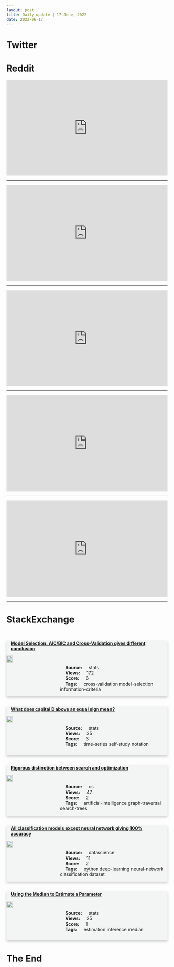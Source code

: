 ```yaml
---
layout: post
title: Daily update | 17 June, 2022
date: 2022-06-17
---
```


<script async src="https://platform.twitter.com/widgets.js" charset="utf-8"></script>


<script src='https://storage.ko-fi.com/cdn/scripts/overlay-widget.js'></script>
<script>
  kofiWidgetOverlay.draw('themldojo', {
    'type': 'floating-chat',
    'floating-chat.donateButton.text': 'Support me',
    'floating-chat.donateButton.background-color': '#f45d22',
    'floating-chat.donateButton.text-color': '#fff'
  });
</script>

# Twitter 

<blockquote class="twitter-tweet"><a href="https://twitter.com/0xbnomial/status/1537389550607028224"></a></blockquote>

<blockquote class="twitter-tweet"><a href="https://twitter.com/Airtel_Ug/status/1537392383503044608"></a></blockquote>

<blockquote class="twitter-tweet"><a href="https://twitter.com/KirkDBorne/status/1537259846281601029"></a></blockquote>

<blockquote class="twitter-tweet"><a href="https://twitter.com/NatGeo/status/1537526680255881216"></a></blockquote>

<blockquote class="twitter-tweet"><a href="https://twitter.com/OgbeniDipo/status/1537396808682438656"></a></blockquote>

<blockquote class="twitter-tweet"><a href="https://twitter.com/DeepLearningAI_/status/1537270909534208000"></a></blockquote>

<blockquote class="twitter-tweet"><a href="https://twitter.com/PyTorch/status/1537434852105986049"></a></blockquote>

<blockquote class="twitter-tweet"><a href="https://twitter.com/karpathy/status/1537486295848538117"></a></blockquote>

<blockquote class="twitter-tweet"><a href="https://twitter.com/huggingface/status/1537471824564572160"></a></blockquote>

<blockquote class="twitter-tweet"><a href="https://twitter.com/DeepMind/status/1537440663267987460"></a></blockquote>

# Reddit 

<iframe id="reddit-embed" src="https://www.redditmedia.com/r/MachineLearning/comments/vdjpzr/d_ffhq_is_now_hosted_by_activeloopai_with_128?ref_source=embed&amp;ref=share&amp;embed=true" sandbox="allow-scripts allow-same-origin allow-popups" style="border: none;" height="300" width="100%" scrolling="yes"></iframe>
<hr style="width:100%;text-align:left;margin-left:0">
<iframe id="reddit-embed" src="https://www.redditmedia.com/r/datascience/comments/vdp3dh/has_anyone_here_started_their_own_data_science?ref_source=embed&amp;ref=share&amp;embed=true" sandbox="allow-scripts allow-same-origin allow-popups" style="border: none;" height="300" width="100%" scrolling="yes"></iframe>
<hr style="width:100%;text-align:left;margin-left:0">
<iframe id="reddit-embed" src="https://www.redditmedia.com/r/datascience/comments/vdbn48/bayesian_vector_autoregression_in_pymc?ref_source=embed&amp;ref=share&amp;embed=true" sandbox="allow-scripts allow-same-origin allow-popups" style="border: none;" height="300" width="100%" scrolling="yes"></iframe>
<hr style="width:100%;text-align:left;margin-left:0">
<iframe id="reddit-embed" src="https://www.redditmedia.com/r/datascience/comments/vdmcn3/how_do_i_convince_data_scientists_to_actually_use?ref_source=embed&amp;ref=share&amp;embed=true" sandbox="allow-scripts allow-same-origin allow-popups" style="border: none;" height="300" width="100%" scrolling="yes"></iframe>
<hr style="width:100%;text-align:left;margin-left:0">
<iframe id="reddit-embed" src="https://www.redditmedia.com/r/datascience/comments/vdj4kj/data_scraping_tools?ref_source=embed&amp;ref=share&amp;embed=true" sandbox="allow-scripts allow-same-origin allow-popups" style="border: none;" height="300" width="100%" scrolling="yes"></iframe>
<hr style="width:100%;text-align:left;margin-left:0">

<style>
.card {
box-shadow: 0 4px 8px 0 rgba(0,0,0,0.2);
transition: 0.3s;
width: 100%;
background-color: #F3F4F4;
}
p{
    margin-left:  3em;
    padding-top: 1em;
}
.part2{
    display: grid;
    grid-template-columns: 1fr 3fr;
}
h4{
    margin: 1em;
}

.card:hover {
box-shadow: 0 8px 16px 0 rgba(0,0,0,0.2);
}
b {
padding: 2px 16px;
}
</style>
  
# StackExchange 


  <br>
  <div class="card">
  <h4><a href='https://stats.stackexchange.com/questions/578982/model-selection-aic-bic-and-cross-validation-gives-different-conclusion'>Model Selection: AIC/BIC and Cross-Validation gives different conclusion</a></h4> 
  <div class="part2">
      <img src="https://cdn.sstatic.net/Sites/stats/Img/apple-touch-icon@2.png?v=344f57aa10cc" alt="Img missing!" style="width:40%">
      <p><b>Source:</b> stats<br><b>Views:</b> 172<br><b>Score:</b> 6<br><b>Tags:</b> <span class="badge badge-dark">cross-validation</span> <span class="badge badge-dark">model-selection</span> <span class="badge badge-dark">information-criteria</span></p> 
  </div>
  </div>
      
  <br>
  <div class="card">
  <h4><a href='https://stats.stackexchange.com/questions/578957/what-does-capital-d-above-an-equal-sign-mean'>What does capital D above an equal sign mean?</a></h4> 
  <div class="part2">
      <img src="https://cdn.sstatic.net/Sites/stats/Img/apple-touch-icon@2.png?v=344f57aa10cc" alt="Img missing!" style="width:40%">
      <p><b>Source:</b> stats<br><b>Views:</b> 35<br><b>Score:</b> 3<br><b>Tags:</b> <span class="badge badge-dark">time-series</span> <span class="badge badge-dark">self-study</span> <span class="badge badge-dark">notation</span></p> 
  </div>
  </div>
      
  <br>
  <div class="card">
  <h4><a href='https://cs.stackexchange.com/questions/152391/rigorous-distinction-between-search-and-optimization'>Rigorous distinction between search and optimization</a></h4> 
  <div class="part2">
      <img src="https://cdn.sstatic.net/Sites/cs/Img/apple-touch-icon@2.png?v=324a3e0c2b03" alt="Img missing!" style="width:40%">
      <p><b>Source:</b> cs<br><b>Views:</b> 47<br><b>Score:</b> 2<br><b>Tags:</b> <span class="badge badge-dark">artificial-intelligence</span> <span class="badge badge-dark">graph-traversal</span> <span class="badge badge-dark">search-trees</span></p> 
  </div>
  </div>
      
  <br>
  <div class="card">
  <h4><a href='https://datascience.stackexchange.com/questions/111879/all-classification-models-except-neural-network-giving-100-accuracy'>All classification models except neural network giving 100% accuracy</a></h4> 
  <div class="part2">
      <img src="https://cdn.sstatic.net/Sites/datascience/Img/apple-touch-icon@2.png?v=1c36463984b3" alt="Img missing!" style="width:40%">
      <p><b>Source:</b> datascience<br><b>Views:</b> 11<br><b>Score:</b> 2<br><b>Tags:</b> <span class="badge badge-dark">python</span> <span class="badge badge-dark">deep-learning</span> <span class="badge badge-dark">neural-network</span> <span class="badge badge-dark">classification</span> <span class="badge badge-dark">dataset</span></p> 
  </div>
  </div>
      
  <br>
  <div class="card">
  <h4><a href='https://stats.stackexchange.com/questions/578984/using-the-median-to-estimate-a-parameter'>Using the Median to Estimate a Parameter</a></h4> 
  <div class="part2">
      <img src="https://cdn.sstatic.net/Sites/stats/Img/apple-touch-icon@2.png?v=344f57aa10cc" alt="Img missing!" style="width:40%">
      <p><b>Source:</b> stats<br><b>Views:</b> 25<br><b>Score:</b> 1<br><b>Tags:</b> <span class="badge badge-dark">estimation</span> <span class="badge badge-dark">inference</span> <span class="badge badge-dark">median</span></p> 
  </div>
  </div>
      
# The End